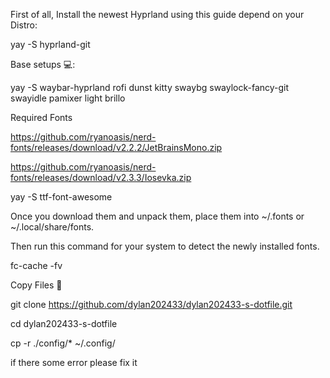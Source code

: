 First of all, Install the newest Hyprland using this guide depend on your Distro:

yay -S hyprland-git

Base setups 💻:

yay -S waybar-hyprland rofi dunst kitty swaybg swaylock-fancy-git swayidle pamixer light brillo

Required Fonts

https://github.com/ryanoasis/nerd-fonts/releases/download/v2.2.2/JetBrainsMono.zip

https://github.com/ryanoasis/nerd-fonts/releases/download/v2.3.3/Iosevka.zip

yay -S ttf-font-awesome

Once you download them and unpack them, place them into ~/.fonts or ~/.local/share/fonts.

Then run this command for your system to detect the newly installed fonts.

fc-cache -fv

Copy Files 💾

git clone https://github.com/dylan202433/dylan202433-s-dotfile.git

cd dylan202433-s-dotfile

cp -r ./config/* ~/.config/

if there some error please fix it
